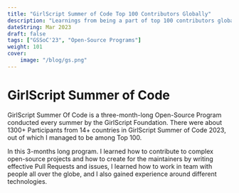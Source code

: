 ```yaml
---
title: "GirlScript Summer of Code Top 100 Contributors Globally"
description: "Learnings from being a part of top 100 contributors globally"
dateString: Mar 2023
draft: false
tags: ["GSSoC'23", "Open-Source Programs"]
weight: 101
cover:
    image: "/blog/gs.png"
---
```


# GirlScript Summer of Code

GirlScript Summer Of Code is a three-month-long Open-Source Program conducted every summer by the GirlScript Foundation. There were about 1300+ Participants from 14+ countries in GirlScript Summer of Code 2023, out of which I managed to be among Top 100.

In this 3-months long program. I learned how to contribute to complex open-source projects and how to create for the maintainers by writing effective Pull Requests and issues, I learned how to work in team with people all over the globe, and I also gained experience around different technologies.


